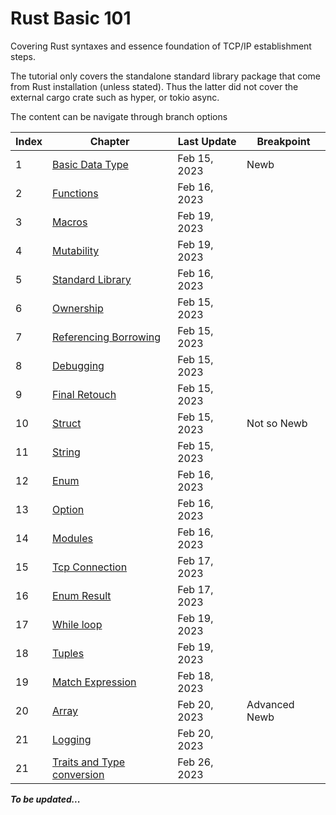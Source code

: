 # Rust Basic 101

Covering Rust syntaxes and essence foundation of TCP/IP establishment steps.

The tutorial only covers the standalone standard library package that come from Rust installation (unless stated).
Thus the latter did not cover the external cargo crate such as hyper, or tokio async.

The content can be navigate through branch options

| Index | Chapter                                                                            | Last Update  | Breakpoint    |
| ----- | ---------------------------------------------------------------------------------- | ------------ | ------------- |
| 1     | [Basic Data Type](https://github.com/CeailO/rust-basic-101/tree/01/src)            | Feb 15, 2023 | Newb          |
| 2     | [Functions](https://github.com/CeailO/rust-basic-101/tree/02/src)                  | Feb 16, 2023 |               |
| 3     | [Macros](https://github.com/CeailO/rust-basic-101/tree/03/src)                     | Feb 19, 2023 |               |
| 4     | [Mutability](https://github.com/CeailO/rust-basic-101/tree/04/src)                 | Feb 19, 2023 |               |
| 5     | [Standard Library](https://github.com/CeailO/rust-basic-101/tree/05/src)           | Feb 16, 2023 |               |
| 6     | [Ownership](https://github.com/CeailO/rust-basic-101/tree/06/src)                  | Feb 15, 2023 |               |
| 7     | [Referencing Borrowing](https://github.com/CeailO/rust-basic-101/tree/07/src)      | Feb 15, 2023 |               |
| 8     | [Debugging](https://github.com/CeailO/rust-basic-101/tree/08/src)                  | Feb 15, 2023 |               |
| 9     | [Final Retouch](https://github.com/CeailO/rust-basic-101/tree/09/src)              | Feb 15, 2023 |               |
| 10    | [Struct](https://github.com/CeailO/rust-basic-101/tree/10/src)                     | Feb 15, 2023 | Not so Newb   |
| 11    | [String](https://github.com/CeailO/rust-basic-101/tree/11/src)                     | Feb 15, 2023 |               |
| 12    | [Enum](https://github.com/CeailO/rust-basic-101/tree/12/src)                       | Feb 16, 2023 |               |
| 13    | [Option](https://github.com/CeailO/rust-basic-101/tree/13/src)                     | Feb 16, 2023 |               |
| 14    | [Modules](https://github.com/CeailO/rust-basic-101/tree/14/src)                    | Feb 16, 2023 |               |
| 15    | [Tcp Connection](https://github.com/CeailO/rust-basic-101/tree/15/src)             | Feb 17, 2023 |               |
| 16    | [Enum Result](https://github.com/CeailO/rust-basic-101/tree/16/src)                | Feb 17, 2023 |               |
| 17    | [While loop](https://github.com/CeailO/rust-basic-101/tree/17/src)                 | Feb 19, 2023 |               |
| 18    | [Tuples](https://github.com/CeailO/rust-basic-101/tree/18/src)                     | Feb 19, 2023 |               |
| 19    | [Match Expression](https://github.com/CeailO/rust-basic-101/tree/19/src)           | Feb 18, 2023 |               |
| 20    | [Array](https://github.com/CeailO/rust-basic-101/tree/20/src)                      | Feb 20, 2023 | Advanced Newb |
| 21    | [Logging](https://github.com/CeailO/rust-basic-101/tree/21/src)                    | Feb 20, 2023 |               |
| 21    | [Traits and Type conversion](https://github.com/CeailO/rust-basic-101/tree/22/src) | Feb 26, 2023 |               |

**_To be updated..._**
